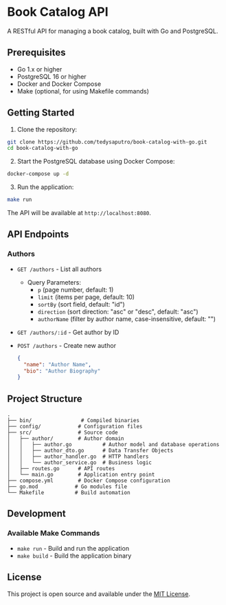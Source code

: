 # Book Catalog API

A RESTful API for managing a book catalog, built with Go and PostgreSQL.

## Prerequisites

- Go 1.x or higher
- PostgreSQL 16 or higher
- Docker and Docker Compose
- Make (optional, for using Makefile commands)

## Getting Started

1. Clone the repository:
```bash
git clone https://github.com/tedysaputro/book-catalog-with-go.git
cd book-catalog-with-go
```

2. Start the PostgreSQL database using Docker Compose:
```bash
docker-compose up -d
```

3. Run the application:
```bash
make run
```

The API will be available at `http://localhost:8080`.

## API Endpoints

### Authors

- `GET /authors` - List all authors
  - Query Parameters:
    - `p` (page number, default: 1)
    - `limit` (items per page, default: 10)
    - `sortBy` (sort field, default: "id")
    - `direction` (sort direction: "asc" or "desc", default: "asc")
    - `authorName` (filter by author name, case-insensitive, default: "")

- `GET /authors/:id` - Get author by ID
- `POST /authors` - Create new author
  ```json
  {
    "name": "Author Name",
    "bio": "Author Biography"
  }
  ```

## Project Structure

```
.
├── bin/                # Compiled binaries
├── config/            # Configuration files
├── src/               # Source code
│   ├── author/        # Author domain
│   │   ├── author.go          # Author model and database operations
│   │   ├── author_dto.go      # Data Transfer Objects
│   │   ├── author_handler.go  # HTTP handlers
│   │   └── author_service.go  # Business logic
│   ├── routes.go      # API routes
│   └── main.go        # Application entry point
├── compose.yml        # Docker Compose configuration
├── go.mod            # Go modules file
└── Makefile          # Build automation
```

## Development

### Available Make Commands

- `make run` - Build and run the application
- `make build` - Build the application binary

## License

This project is open source and available under the [MIT License](LICENSE).
